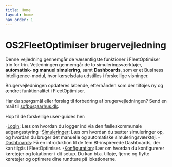 ```yaml
---
title: Home
layout: home
nav_order: 1
---
```


# OS2FleetOptimiser brugervejledning
Denne vejledning gennemgår de væsentligste funktioner i FleetOptimiser trin for trin. Vejledningen gennemgår de to simuleringsværktøjer, **automatisk- og manuel simulering**, samt **Dashboards**, som er et Business Intelligence-modul, hvor kørselsdata udstilles i forskellige visninger. 

Brugervejledningen opdateres løbende, efterhånden som der tilføjes ny og ændret funktionalitet i FleetOptimiser.

Har du spørgsmål eller forslag til forbedring af brugervejledningen? Send en mail til <a href="mailto:sofbu&amp;#64;aarhus.dk">sofbu&#64;aarhus.dk</a>.

Hop til de forskellige user-guides her:

-[Login](https://os2fleetoptimiser.github.io/os2fleetoptimiser-user-guide/Login.html): Læs om hvordan du logger ind via den fælleskommunale adgangsstyring
-[Simuleringer](https://os2fleetoptimiser.github.io/os2fleetoptimiser-user-guide/simuleringer/simuleringer.html): Læs om hvordan du sætter simuleringer op, og hvordan du bruger det manuelle og automatiske simuleringsværktøj.
-[Dashboards](https://os2fleetoptimiser.github.io/os2fleetoptimiser-user-guide/Dashboards.html): Få en introduktion til de fem BI-inspirerede Dashboards, der kan tilgås i FleetOptimiser.
-[Konfiguration](https://os2fleetoptimiser.github.io/os2fleetoptimiser-user-guide/konfiguration/konfiguration.html): Lær om hvordan du konfigurerer køretøjer og lokationer i dit setup. Du kan bl.a. tilføje, fjerne og flytte køretøjer og optimere dine rundture på lokationerne.

